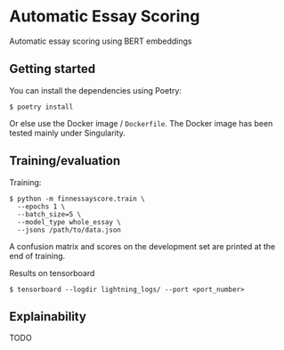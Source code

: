 # Automatic Essay Scoring

Automatic essay scoring using BERT embeddings

## Getting started

You can install the dependencies using Poetry:

    $ poetry install

Or else use the Docker image / `Dockerfile`. The Docker image has been tested
mainly under Singularity.

## Training/evaluation

Training:

    $ python -m finnessayscore.train \
      --epochs 1 \
      --batch_size=5 \
      --model_type whole_essay \
      --jsons /path/to/data.json

A confusion matrix and scores on the development set are printed at the end of
training.

Results on tensorboard

    $ tensorboard --logdir lightning_logs/ --port <port_number>


## Explainability

TODO
